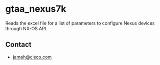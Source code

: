 # gtaa_nexus7k

Reads the excel file for a list of parameters to configure Nexus devices through NX-OS API.

## Contact

* jamah@cisco.com
